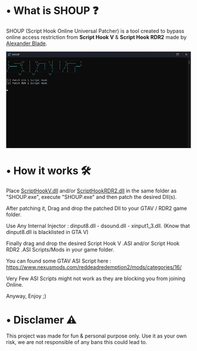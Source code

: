 # • What is SHOUP ❓

SHOUP (Script Hook Online Universal Patcher) is a tool created to bypass online access restriction from **Script Hook V** &amp; **Script Hook RDR2** made by <a href="http://www.dev-c.com/">Alexander Blade</a>.

![SHOUP](https://raw.githubusercontent.com/K3rhos/SHOUP/main/SHOUP.png)

# • How it works 🛠

Place <a href="http://www.dev-c.com/gtav/scripthookv/">ScriptHookV.dll</a> and/or <a href="http://www.dev-c.com/rdr2/scripthookrdr2/">ScriptHookRDR2.dll</a> in the same folder as "SHOUP.exe", execute "SHOUP.exe" and then patch the desired Dll(s).

After patching it, Drag and drop the patched Dll to your GTAV / RDR2 game folder.

Use Any Internal Injector : dinput8.dll - dsound.dll - xinput1_3.dll. (Know that dinput8.dll is blacklisted in GTA V)

Finally drag and drop the desired Script Hook V .ASI and/or Script Hook RDR2 .ASI Scripts/Mods in your game folder.

You can found some GTAV ASI Script here : https://www.nexusmods.com/reddeadredemption2/mods/categories/16/

Very Few ASI Scripts might not work as they are blocking you from joining Online.

Anyway, Enjoy ;)

# • Disclamer ⚠️

This project was made for fun & personal purpose only. Use it as your own risk, we are not responsible of any bans this could lead to.
